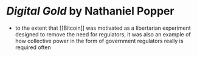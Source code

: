 
# *Digital Gold* by Nathaniel Popper


* to the extent that [[Bitcoin]] was motivated as a libertarian experiment designed to remove the need for regulators, it was also an example of how collective power in the form of government regulators really is required often 



